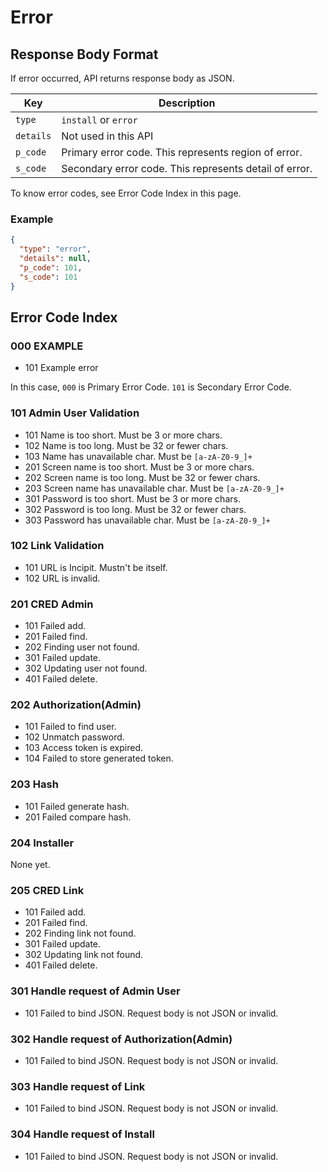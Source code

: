 
# Error

## Response Body Format

If error occurred, API returns response body as JSON.

| Key | Description |
| --- | --- |
| `type` | `install` or `error` |
| `details` | Not used in this API |
| `p_code` | Primary error code. This represents region of error. |
| `s_code` | Secondary error code. This represents detail of error. |

To know error codes, see Error Code Index in this page.


### Example

```json
{
  "type": "error",
  "details": null,
  "p_code": 101,
  "s_code": 101
}
```


## Error Code Index

### 000 EXAMPLE

- 101 Example error

In this case, `000` is Primary Error Code.
`101` is Secondary Error Code.

### 101 Admin User Validation

- 101 Name is too short. Must be 3 or more chars.
- 102 Name is too long. Must be 32 or fewer chars.
- 103 Name has unavailable char. Must be `[a-zA-Z0-9_]+`
- 201 Screen name is too short. Must be 3 or more chars.
- 202 Screen name is too long. Must be 32 or fewer chars.
- 203 Screen name has unavailable char. Must be `[a-zA-Z0-9_]+`
- 301 Password is too short. Must be 3 or more chars.
- 302 Password is too long. Must be 32 or fewer chars.
- 303 Password has unavailable char. Must be `[a-zA-Z0-9_]+`

### 102 Link Validation

- 101 URL is Incipit. Mustn't be itself.
- 102 URL is invalid.

### 201 CRED Admin

- 101 Failed add.
- 201 Failed find.
- 202 Finding user not found.
- 301 Failed update.
- 302 Updating user not found.
- 401 Failed delete.

### 202 Authorization(Admin)

- 101 Failed to find user.
- 102 Unmatch password.
- 103 Access token is expired.
- 104 Failed to store generated token.

### 203 Hash

- 101 Failed generate hash.
- 201 Failed compare hash.

### 204 Installer

None yet.

### 205 CRED Link

- 101 Failed add.
- 201 Failed find.
- 202 Finding link not found.
- 301 Failed update.
- 302 Updating link not found.
- 401 Failed delete.

### 301 Handle request of Admin User

- 101 Failed to bind JSON. Request body is not JSON or invalid.

### 302 Handle request of Authorization(Admin)

- 101 Failed to bind JSON. Request body is not JSON or invalid.

### 303 Handle request of Link

- 101 Failed to bind JSON. Request body is not JSON or invalid.

### 304 Handle request of Install

- 101 Failed to bind JSON. Request body is not JSON or invalid.
